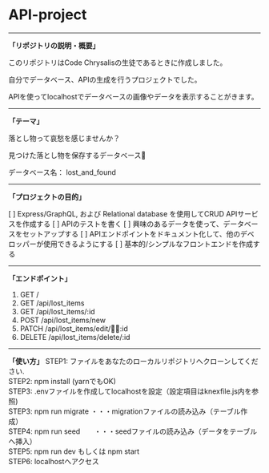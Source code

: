 # API-project

---

**「リポジトリの説明・概要」**

このリポジトリはCode Chrysalisの生徒であるときに作成しました。

自分でデータベース、APIの生成を行うプロジェクトでした。

APIを使ってlocalhostでデータベースの画像やデータを表示することがきます。


---

**「テーマ」**

落とし物って哀愁を感じませんか？

見つけた落とし物を保存するデータベース🌂

データベース名： lost_and_found


---

**「プロジェクトの目的」**

[ ] Express/GraphQL, および Relational database を使用してCRUD APIサービスを作成する
[ ] APIのテストを書く
[ ] 興味のあるデータを使って、データベースをセットアップする
[ ] APIエンドポイントをドキュメント化して、他のデベロッパーが使用できるようにする
[ ] 基本的/シンプルなフロントエンドを作成する

---

**「エンドポイント」**

1. GET /
2. GET /api/lost_items
3. GET /api/lost_items/:id
4. POST /api/lost_items/new
5. PATCH /api/lost_items/edit/👰‍♀:id 
6. DELETE /api/lost_items/delete/:id

---

**「使い方」**
STEP1: ファイルをあなたのローカルリポジトリへクローンしてください.  
STEP2: npm install (yarnでもOK)  
STEP3: .envファイルを作成してlocalhostを設定（設定項目はknexfile.js内を参照)  
STEP3: npm run migrate ・・・migrationファイルの読み込み（テーブル作成）  
STEP4: npm run seed　　・・・seedファイルの読み込み（データをテーブルへ挿入）  
STEP5: npm run dev もしくは npm start  
STEP6: localhostへアクセス  
